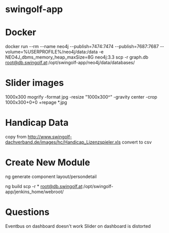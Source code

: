 # swingolf-app

# Docker
docker run --rm --name neo4j --publish=7474:7474 --publish=7687:7687 --volume=%USERPROFILE%/neo4j/data:/data -e NEO4J_dbms_memory_heap_maxSize=8G neo4j:3.3
scp -r graph.db root@db.swingolf.at:/opt/swingolf-app/neo4j/data/databases/

# Slider images
1000x300
mogrify -format jpg -resize "1000x300^" -gravity center -crop 1000x300+0+0 +repage *.jpg

# Handicap Data
copy from http://www.swingolf-dachverband.de/images/hc/Handicap_Lizenzspieler.xls
convert to csv

# Create New Module
ng generate component layout/persondetail

ng build 
scp -r * root@db.swingolf.at:/opt/swingolf-app/jenkins_home/webroot/

# Questions 
Eventbus on dashboard doesn't work
Slider on dashboard is distorted